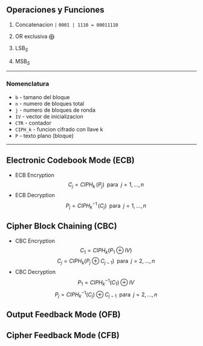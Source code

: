 ## Operaciones y Funciones

1. Concatenacion   `|`
`0001 | 1110 = 00011110`

2. OR exclusiva $\bigoplus$
3. LSB$_S$
4. MSB$_S$

___
### Nomenclatura
- `b` - tamano del bloque
- `n` - numero de bloques total
- `j` - numero de bloques de ronda
- `IV` - vector de inicializacion
- `CTR` - contador
- `CIPH_k` - funcion cifrado con llave k
- `P` - texto plano (bloque)

____
## Electronic Codebook Mode (ECB)

- ECB Encryption
$$C_j = CIPH_k \, (P_j) \; \; \text{para} \; \; j=1,...,n$$
- ECB Decryption
$$P_j = CIPH_k^{-1} \, (C_j) \; \; \text{para} \; \; j=1,...,n$$

## Cipher Block Chaining (CBC)

- CBC Encryption
$$C_1 = CIPH_k (P_1 \oplus IV)$$
$$C_j = CIPH_k (P_j \oplus C_{j-1}) \;\; \text{para} \;\; j=2, ..., n$$
- CBC Decryption
$$P_1 = CIPH_k^{-1} (C_1) \oplus IV$$
$$P_j = CIPH_k^{-1} (C_j) \oplus C_{j-1} \;\; \text{para} \;\; j=2, ..., n$$

## Output Feedback Mode (OFB)


## Cipher Feedback Mode (CFB)

